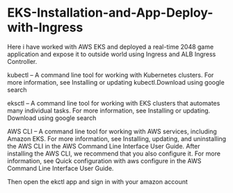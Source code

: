 # EKS-Installation-and-App-Deploy-with-Ingress
Here i have worked with  AWS EKS and deployed a real-time 2048 game application and expose it to outside world using Ingress and ALB Ingress Controller. 

kubectl – A command line tool for working with Kubernetes clusters. For more information, see Installing or updating kubectl.Download using google search 

eksctl – A command line tool for working with EKS clusters that automates many individual tasks. For more information, see Installing or updating. Download using google search 

AWS CLI – A command line tool for working with AWS services, including Amazon EKS. For more information, see Installing, updating, and uninstalling the AWS CLI in the AWS Command Line Interface User Guide. After installing the AWS CLI, we recommend that you also configure it. For more information, see Quick configuration with aws configure in the AWS Command Line Interface User Guide.

Then open the ekctl app and sign in with your amazon account

